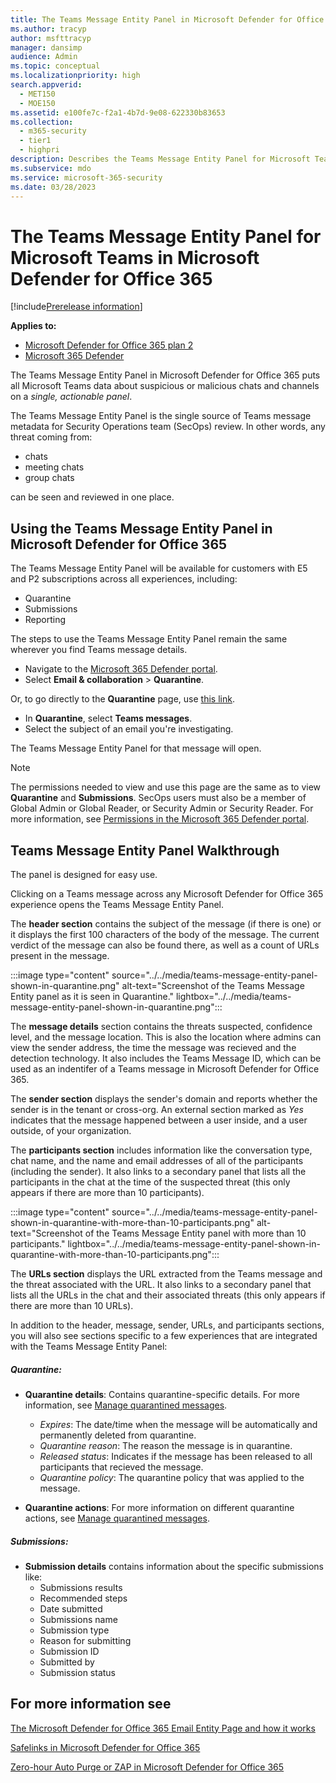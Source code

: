 ```yaml
---
title: The Teams Message Entity Panel in Microsoft Defender for Office 365
ms.author: tracyp
author: msfttracyp
manager: dansimp
audience: Admin
ms.topic: conceptual
ms.localizationpriority: high
search.appverid:
  - MET150
  - MOE150
ms.assetid: e100fe7c-f2a1-4b7d-9e08-622330b83653
ms.collection:
  - m365-security
  - tier1
  - highpri
description: Describes the Teams Message Entity Panel for Microsoft Teams in Microsoft Defender for Office 365, how it does post-breach work like ZAP and Safelinks and gives admins a single pane of glass on Teams chat and channel threats like suspicious URLs. 
ms.subservice: mdo
ms.service: microsoft-365-security
ms.date: 03/28/2023
---
```


# The Teams Message Entity Panel for Microsoft Teams in Microsoft Defender for Office 365

[!include[Prerelease information](../../includes/prerelease.md)]

**Applies to:**
- [Microsoft Defender for Office 365 plan 2](defender-for-office-365.md)
- [Microsoft 365 Defender](../defender/microsoft-365-defender.md)

The Teams Message Entity Panel in Microsoft Defender for Office 365 puts all Microsoft Teams data about suspicious or malicious chats and channels on a *single, actionable panel*.

The Teams Message Entity Panel is the single source of Teams message metadata for Security Operations team (SecOps) review. In other words, any threat coming from:

- chats
- meeting chats
- group chats

can be seen and reviewed in one place.

## Using the Teams Message Entity Panel in Microsoft Defender for Office 365

The Teams Message Entity Panel will be available for customers with E5 and P2 subscriptions across all experiences, including:

- Quarantine
- Submissions
- Reporting

The steps to use the Teams Message Entity Panel remain the same wherever you find Teams message details.

- Navigate to the [Microsoft 365 Defender portal](https://security.microsoft.com).
- Select **Email & collaboration** > **Quarantine**.

Or, to go directly to the **Quarantine** page, use [this link](https://security.microsoft.com/quarantine).

- In **Quarantine**, select **Teams messages**.
- Select the subject of an email you're investigating.

The Teams Message Entity Panel for that message will open.

> [!NOTE]
> The permissions needed to view and use this page are the same as to view **Quarantine** and **Submissions**. SecOps users must also be a member of Global Admin or Global Reader, or Security Admin or Security Reader. For more information, see [Permissions in the Microsoft 365 Defender portal](mdo-portal-permissions.md).


## Teams Message Entity Panel Walkthrough

The panel is designed for easy use.

Clicking on a Teams message across any Microsoft Defender for Office 365 experience opens the Teams Message Entity Panel.

The **header section** contains the subject of the message (if there is one) or it displays the first 100 characters of the body of the message. The current verdict of the message can also be found there, as well as a count of URLs present in the message.

:::image type="content" source="../../media/teams-message-entity-panel-shown-in-quarantine.png" alt-text="Screenshot of the Teams Message Entity panel as it is seen in Quarantine." lightbox="../../media/teams-message-entity-panel-shown-in-quarantine.png":::

The **message details** section contains the threats suspected, confidence level, and the message location. This is also the location where admins can view the sender address, the time the message was recieved and the detection technology. It also includes the Teams Message ID, which can be used as an indentifer of a Teams message in Microsoft Defender for Office 365. 

The **sender section** displays the sender's domain and reports whether the sender is in the tenant or cross-org. An external section marked as *Yes* indicates that the message happened between a user inside, and a user outside, of your organization.

The **participants section** includes information like the conversation type, chat name, and the name and email addresses of all of the participants (including the sender). It also links to a secondary panel that lists all the participants in the chat at the time of the suspected threat (this only appears if there are more than 10 participants).

:::image type="content" source="../../media/teams-message-entity-panel-shown-in-quarantine-with-more-than-10-participants.png" alt-text="Screenshot of the Teams Message Entity panel with more than 10 participants." lightbox="../../media/teams-message-entity-panel-shown-in-quarantine-with-more-than-10-participants.png":::

The **URLs section** displays the URL extracted from the Teams message and the threat associated with the URL. It also links to a secondary panel that lists all the URLs in the chat and their associated threats (this only appears if there are more than 10 URLs).

In addition to the header, message, sender, URLs, and participants sections, you will also see sections specific to a few experiences that are integrated with the Teams Message Entity Panel:

##### Quarantine:

  - **Quarantine details**: Contains quarantine-specific details. For more information, see [Manage quarantined messages](quarantine-admin-manage-messages-files.md#view-quarantined-message-details).
    - *Expires*: The date/time when the message will be automatically and permanently deleted from quarantine.
    - *Quarantine reason*: The reason the message is in quarantine.
    - *Released status*: Indicates if the message has been released to all participants that recieved the message.
    - *Quarantine policy*: The quarantine policy that was applied to the message.

  - **Quarantine actions**: For more information on different quarantine actions, see [Manage quarantined messages](quarantine-admin-manage-messages-files.md#take-action-on-quarantined-email).

##### Submissions:

  - **Submission details** contains information about the specific submissions like:
    - Submissions results
    - Recommended steps
    - Date submitted
    - Submissions name
    - Submission type
    - Reason for submitting
    - Submission ID
    - Submitted by
    - Submission status

## For more information see

[The Microsoft Defender for Office 365 Email Entity Page and how it works](mdo-email-entity-page.md)

[Safelinks in Microsoft Defender for Office 365](safe-links-about.md)

[Zero-hour Auto Purge or ZAP in Microsoft Defender for Office 365](zero-hour-auto-purge.md)

